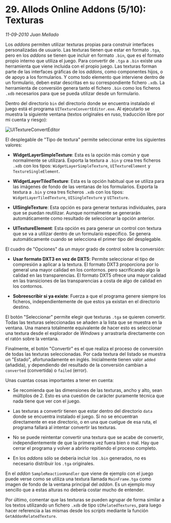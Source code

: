 # 29. Allods Online Addons (5/10): Texturas

_11-09-2010_ _Juan Mellado_

Los _addons_ permiten utilizar texturas propias para construir interfaces personalizadas de usuario. Las texturas tienen que estar en formato ```.tga```, pero en los _addons_ se tienen que incluir en formato ```.bin```, que es el formato propio interno que utiliza el juego. Para convertir de ```.tga``` a ```.bin``` existe una herramienta que viene incluida con el propio juego.
Las texturas forman parte de las interfaces gráficas de los _addons_, como componentes hijos, o de apoyo a los formularios. Y como todo elemento que interviene dentro de un formulario, deben estar descritas en su correspondiente fichero ```.xdb```. La herramienta de conversión genera tanto el fichero ```.bin``` como los ficheros ```.xdb``` necesarios para que se pueda utilizar desde un formulario.

Dentro del directorio ```bin``` del directorio donde se encuentra instalado el juego está el programa ```UITextureConvertEditor.exe```. Al ejecutarlo se muestra la siguiente ventana (textos originales en ruso, traducción libre por mi cuenta y riesgo):

![UITextureConvertEditor](img/05-textures.png "UITextureConvertEditor")

El desplegable de "Tipo de textura" permite seleccionar entre los siguientes valores:

- **WidgetLayerSimpleTexture**: Esta es la opción más común y que normalmente se utilizará. Exporta la textura a ```.bin``` y crea tres ficheros ```.xdb``` con los tipos: ```WidgetLayerSimpleTexture```, ```UITextureElement``` y ```TextureSingleElement```.

- **WidgetLayerTiledTexture**: Esta es la opción habitual que se utiliza para las imágenes de fondo de las ventanas de los formularios. Exporta la textura a ```.bin``` y crea tres ficheros ```.xdb``` con los tipos: ```WidgetLayerTiledTexture```, ```UISingleTexture``` y ```UITexture```.

- **UISingleTexture**: Esta opción es para generar texturas individuales, para que se puedan reutilizar. Aunque normalmente se generarán automáticamente como resultado de seleccionar la opción anterior.

- **UITextureElement**: Esta opción es para generar un control con textura que se va a utilizar dentro de un formulario específico. Se genera automáticamente cuando se selecciona el primer tipo del desplegable.

El cuadro de "Opciones" da un mayor grado de control sobre la conversión:

- **Usar formato DXT3 en vez de DXT5**: Permite seleccionar el tipo de compresión a aplicar a la textura. El formato DXT3 proporciona por lo general una mayor calidad en los contornos. pero sacrificando algo la calidad en las transparencias. El formato DXT5 ofrece una mayor calidad en las transiciones de las transparencias a costa de algo de calidad en los contornos.

- **Sobreescribir si ya existe**: Fuerza a que el programa genere siempre los ficheros, independientemente de que estos ya existan en el directorio destino.

El botón "Seleccionar" permite elegir que texturas ```.tga``` se quieren convertir. Todas las texturas seleccionadas se añaden a la lista que se muestra en la ventana. Una manera totalmente equivalente de hacer esto es seleccionar una textura desde el explorador de _Windows_ y arrastrarla directamente con el ratón sobre la ventana.

Finalmente, el botón "Convertir" es el que realiza el proceso de conversión de todas las texturas seleccionadas. Por cada textura del listado se muestra un "Estado", afortunadamente en inglés. Inicialmente tienen valor ```added``` (añadida), y dependiendo del resultado de la conversión cambian a ```converted``` (convertida) o ```failed``` (error).

Unas cuantas cosas importantes a tener en cuenta:

- Se recomienda que las dimensiones de las texturas, ancho y alto, sean múltiplos de 2. Esto es una cuestión de carácter puramente técnica que nada tiene que ver con el juego.

- Las texturas a convertir tienen que estar dentro del directorio ```data``` donde se encuentra instalado el juego. Si no se encuentran directamente en ese directorio, o en una que cuelgue de esa ruta, el programa fallará al intentar convertir las texturas.

- No se puede reintentar convertir una textura que se acabe de convertir, independientemente de que la primera vez fuera bien o mal. Hay que cerrar el programa y volver a abrirlo repitiendo el proceso completo.

- En los _addons_ sólo se debería incluir los ```.bin``` generados, no es necesario distribuir los ```.tga``` originales.

En el _addon_ ```SampleReactionHandler``` que viene de ejemplo con el juego puede verse como se utiliza una textura llamada ```MainFrame.tga``` como imagen de fondo de la ventana principal del _addon_. Es un ejemplo muy sencillo que a estas alturas no debería costar mucho de entender.

Por último, comentar que las texturas se pueden agrupar de forma similar a los textos utilizando un fichero ```.xdb``` de tipo ```UIRelatedTextures```, para luego hacer referencia a las mismas desde los _scripts_ mediante la función ```GetAddonRelatedTexture```.
